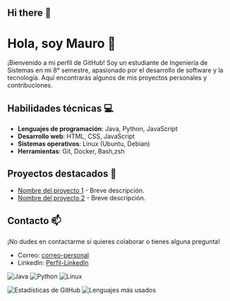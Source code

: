 ## Hi there 👋

<!--
**MauroARomero/MauroARomero** is a ✨ _special_ ✨ repository because its `README.md` (this file) appears on your GitHub profile.

Here are some ideas to get you started:

- 🔭 I’m currently working on ...
- 🌱 I’m currently learning ...
- 👯 I’m looking to collaborate on ...
- 🤔 I’m looking for help with ...
- 💬 Ask me about ...
- 📫 How to reach me: ...
- 😄 Pronouns: ...
- ⚡ Fun fact: ...
-->
# Hola, soy Mauro 👋

¡Bienvenido a mi perfil de GitHub! Soy un estudiante de Ingeniería de Sistemas en mi 8° semestre, apasionado por el desarrollo de software y la tecnología. Aquí encontrarás algunos de mis proyectos personales y contribuciones.

## Habilidades técnicas 💻
- **Lenguajes de programación**: Java, Python, JavaScript
- **Desarrollo web**: HTML, CSS, JavaScript
- **Sistemas operativos**: Linux (Ubuntu, Debian)
- **Herramientas**: Git, Docker, Bash,zsh

## Proyectos destacados 🚀
- [Nombre del proyecto 1](enlace) - Breve descripción.
- [Nombre del proyecto 2](enlace) - Breve descripción.

## Contacto 📫
¡No dudes en contactarme si quieres colaborar o tienes alguna pregunta!
- Correo: [correo-personal](mauroarias146@gmail.com)
- LinkedIn: [Perfil-LinkedIn](https://www.linkedin.com/in/mauro-romero-b284911b0/)
  
![Java](https://img.shields.io/badge/Java-ED8B00?style=for-the-badge&logo=openjdk&logoColor=white)
![Python](https://img.shields.io/badge/Python-3776AB?style=for-the-badge&logo=python&logoColor=white)
![Linux](https://img.shields.io/badge/Linux-FCC624?style=for-the-badge&logo=linux&logoColor=black)

![Estadísticas de GitHub](https://github-readme-stats.vercel.app/api?username=tuusuario&show_icons=true&theme=radical)
![Lenguajes más usados](https://github-readme-stats.vercel.app/api/top-langs/?username=tuusuario&layout=compact&theme=radical&langs_count=5)


